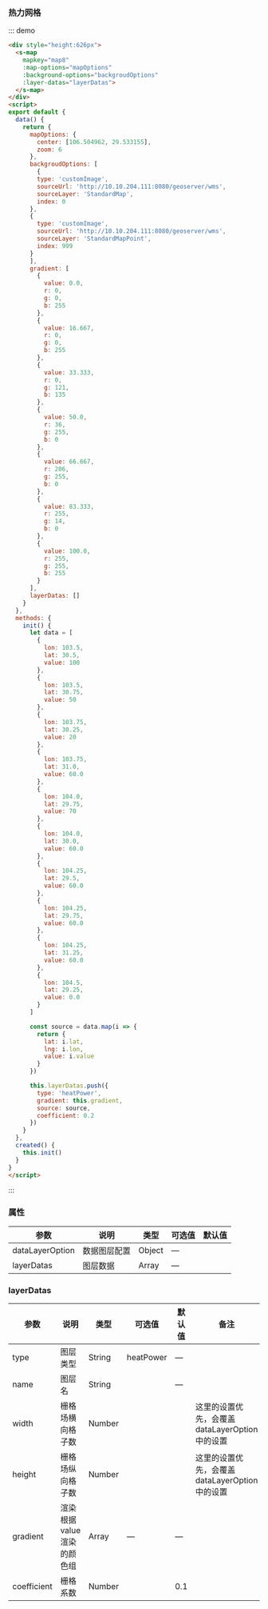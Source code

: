 ### 热力网格

::: demo

```html
<div style="height:626px">
  <s-map
    mapkey="map8"
    :map-options="mapOptions"
    :background-options="backgroudOptions"
    :layer-datas="layerDatas">
  </s-map>
</div>
<script>
export default {
  data() {
    return {
      mapOptions: {
        center: [106.504962, 29.533155],
        zoom: 6
      },
      backgroudOptions: [
        {
        type: 'customImage',
        sourceUrl: 'http://10.10.204.111:8080/geoserver/wms',
        sourceLayer: 'StandardMap',
        index: 0
      },
      {
        type: 'customImage',
        sourceUrl: 'http://10.10.204.111:8080/geoserver/wms',
        sourceLayer: 'StandardMapPoint',
        index: 999
      }
      ],
      gradient: [
        {
          value: 0.0,
          r: 0,
          g: 0,
          b: 255
        },
        {
          value: 16.667,
          r: 0,
          g: 0,
          b: 255
        },
        {
          value: 33.333,
          r: 0,
          g: 121,
          b: 135
        },
        {
          value: 50.0,
          r: 36,
          g: 255,
          b: 0
        },
        {
          value: 66.667,
          r: 206,
          g: 255,
          b: 0
        },
        {
          value: 83.333,
          r: 255,
          g: 14,
          b: 0
        },
        {
          value: 100.0,
          r: 255,
          g: 255,
          b: 255
        }
      ],
      layerDatas: []
    }
  },
  methods: {
    init() {
      let data = [
        {
          lon: 103.5,
          lat: 30.5,
          value: 100
        },
        {
          lon: 103.5,
          lat: 30.75,
          value: 50
        },
        {
          lon: 103.75,
          lat: 30.25,
          value: 20
        },
        {
          lon: 103.75,
          lat: 31.0,
          value: 60.0
        },
        {
          lon: 104.0,
          lat: 29.75,
          value: 70
        },
        {
          lon: 104.0,
          lat: 30.0,
          value: 60.0
        },
        {
          lon: 104.25,
          lat: 29.5,
          value: 60.0
        },
        {
          lon: 104.25,
          lat: 29.75,
          value: 60.0
        },
        {
          lon: 104.25,
          lat: 31.25,
          value: 60.0
        },
        {
          lon: 104.5,
          lat: 29.25,
          value: 0.0
        }
      ]

      const source = data.map(i => {
        return {
          lat: i.lat,
          lng: i.lon,
          value: i.value
        }
      })

      this.layerDatas.push({
        type: 'heatPower',
        gradient: this.gradient,
        source: source,
        coefficient: 0.2
      })
    }
  },
  created() {
    this.init()
  }
}
</script>
```

:::

### 属性

| 参数 | 说明 | 类型 | 可选值 | 默认值 |
| ---- | ---- | ---- | ---- | ---- |
| dataLayerOption | 数据图层配置 | Object | — | |
| layerDatas | 图层数据 | Array | — | |

### layerDatas

| 参数 | 说明 | 类型 | 可选值 | 默认值 | 备注 |
| ---- | ---- | ---- | ---- | ---- | ---- |
| type | 图层类型 | String | heatPower | — | |
| name | 图层名 | String | | — | |
| width | 栅格场横向格子数 | Number | | | 这里的设置优先，会覆盖dataLayerOption中的设置 |
| height | 栅格场纵向格子数 | Number | | | 这里的设置优先，会覆盖dataLayerOption中的设置 |
| gradient | 渲染根据 value 渲染的颜色组 | Array | — | — | |
| coefficient | 栅格系数 | Number | | 0.1 | |